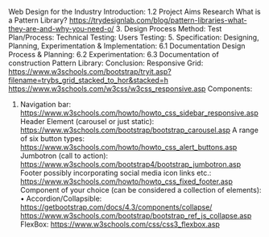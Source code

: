 Web Design for the Industry
Introduction:
1.2 Project Aims
Research
What is a Pattern Library? https://trydesignlab.com/blog/pattern-libraries-what-they-are-and-why-you-need-o/ 3. Design Process Method:
Test Plan/Process:
Technical Testing:
Users Testing: 5. Specification:
Designing, Planning, Experimentation & Implementation:
6.1 Documentation Design Process & Planning:
6.2 Experimentation:
6.3 Documentation of construction Pattern Library:
Conclusion:
Responsive Grid: https://www.w3schools.com/bootstrap/tryit.asp?filename=trybs_grid_stacked_to_hor&stacked=h
https://www.w3schools.com/w3css/w3css_responsive.asp
Components:
1. Navigation bar: https://www.w3schools.com/howto/howto_css_sidebar_responsive.asp<br>
Header Element (carousel or just static): https://www.w3schools.com/bootstrap/bootstrap_carousel.asp
A range of six button types: https://www.w3schools.com/howto/howto_css_alert_buttons.asp
Jumbotron (call to action): https://www.w3schools.com/bootstrap4/bootstrap_jumbotron.asp
Footer possibly incorporating social media icon links etc.: https://www.w3schools.com/howto/howto_css_fixed_footer.asp
Component of your choice (can be considered a collection of elements): • Accordion/Collapsible: https://getbootstrap.com/docs/4.3/components/collapse/ https://www.w3schools.com/bootstrap/bootstrap_ref_js_collapse.asp
FlexBox: <a href="https://www.w3schools.com/css/css3_flexbox.asp">https://www.w3schools.com/css/css3_flexbox.asp</a>
